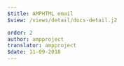 ```yaml
---
$title: AMPHTML email
$view: /views/detail/docs-detail.j2

order: 2
author: ampproject
translator: ampproject
$date: 11-09-2018
---
```

